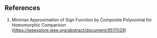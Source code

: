 ## References

1. Minimax Approximation of Sign Function by Composite Polynomial for Homomorphic Comparison (<https://ieeexplore.ieee.org/abstract/document/9517029>)
